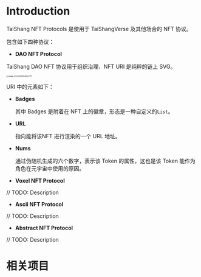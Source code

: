 # Introduction

TaiShang NFT Protocols 是使用于 TaiShangVerse 及其他场合的 NFT 协议。

包含如下四种协议：

- **DAO NFT Protocol**

TaiShang DAO NFT 协议用于组织治理，NFT URI 是纯粹的链上 SVG。

<img src="https://tva1.sinaimg.cn/large/e6c9d24ely1h0ubtiiqkhj20tm0to75h.jpg" alt="image-20220401164652770" style="zoom:33%;" />

URI 中的元素如下：

- **Badges**

  其中 Badges 是附着在 NFT 上的徽章，形态是一种自定义的`List`。

- **URL**

  指向能将该NFT 进行渲染的一个 URL 地址。

- **Nums**

  通过伪随机生成的六个数字，表示该 Token 的属性，这也是该 Token 能作为角色在元宇宙中使用的原因。

- **Voxel NFT Protocol**

// TODO: Description

- **Ascii NFT Protocol**

//  TODO: Description

- **Abstract NFT Protocol**

//  TODO: Description

# 相关项目 

